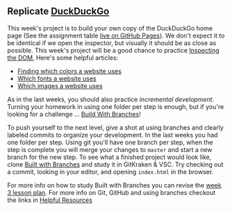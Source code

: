 ## Replicate [DuckDuckGo](https://duckduckgo.com/)

This week's project is to build your own copy of the DuckDuckGo home page (See the assignment table [live on GitHub Pages](https://be-hacking-hyf.github.io/HTML-CSS-GitHub/homework/week-3-project/)).  We don't expect it to be identical if we open the inspector, but visually it should be as close as possible.  This week's project will be a good chance to practice [Inspecting the DOM](http://hackyourfuture.be/inspecting-the-dom/),  Here's some helpful articles:
* [Finding which colors a website uses](https://developer.mozilla.org/en-US/docs/Tools/Page_Inspector/How_to/Inspect_and_select_colors)
* [Which fonts a website uses](https://wpshout.com/quick-guides/how-to-see-what-fonts-a-website-is-using/)
* [Which images a website uses](https://www.lifewire.com/copy-image-web-address-url-1174175)


As in the last weeks, you should also practice _incremental development_.  Turning your homework in using one folder per step is enough, but if you're looking for a challenge ... [Build With Branches](https://github.com/HackYourFutureBelgium/built-with-branches)!  

To push yourself to the next level, give a shot at using branches and clearly labeled commits to organize your development.  In the last weeks you had one folder per step.  Using git you'll have one branch per step, when the step is complete you will merge your changes to ```master``` and start a new branch for the new step.  To see what a finished project would look like, clone [Built with Branches](https://github.com/HackYourFutureBelgium/built-with-branches) and study it in GitKraken & VSC.  Try checking out a commit, looking in your editor, and opening ```index.html``` in the browser.

For more info on how to study Built with Branches you can revise the [week 3 lesson plan](https://github.com/be-hacking-hyf/HTML-CSS-GitHub/wiki/Lesson-Plan-wk-3#developing-with-branches).  For more info on Git, GitHub and using branches checkout the links in [Helpful Resources](https://github.com/be-hacking-hyf/HTML-CSS-GitHub/wiki/Helpful-Resources)

